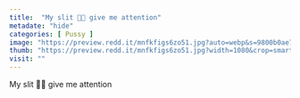 ```yaml
---
title:  "My slit 💋💕 give me attention"
metadate: "hide"
categories: [ Pussy ]
image: "https://preview.redd.it/mnfkfigs6zo51.jpg?auto=webp&s=9800b0ae777c4170b4ae7a632a8a782e7b56cb06"
thumb: "https://preview.redd.it/mnfkfigs6zo51.jpg?width=1080&crop=smart&auto=webp&s=8ac2c88687a1ab0e36625dc5a6746eb35cc590a6"
visit: ""
---
```

My slit 💋💕 give me attention
